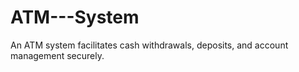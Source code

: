 # ATM---System
An ATM system facilitates cash withdrawals, deposits, and account management securely.
